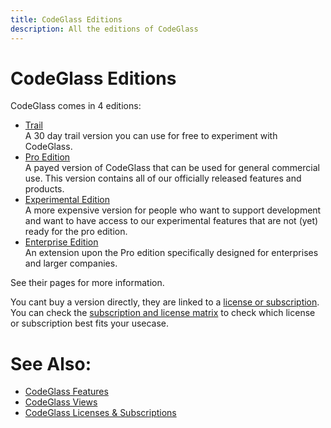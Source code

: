 ```yaml
---
title: CodeGlass Editions 
description: All the editions of CodeGlass
---
```

# CodeGlass Editions

CodeGlass comes in 4 editions:
- [Trail](Editions/Trail.md) <br/>
A 30 day trail version you can use for free to experiment with CodeGlass.
- [Pro Edition](Editions/Pro.md) <br/>
A payed version of CodeGlass that can be used for general commercial use. This version contains all of our officially released features and products.
- [Experimental Edition](Editions/Experimental.md) <br/>
A more expensive version for people who want to support development and want to have access to our experimental features that are not (yet) ready for the pro edition.
- [Enterprise Edition](Editions/Enterprise.md) <br/>
An extension upon the Pro edition specifically designed for enterprises and larger companies.

See their pages for more information.

You cant buy a version directly, they are linked to a [license or subscription](LicenseTypes.md). <br/>
You can check the [subscription and license matrix](LicenseTypes.md#license-comparison) to check which license or subscription best fits your usecase.


# See Also:
- [CodeGlass Features](features.md)
- [CodeGlass Views](views.md)
- [CodeGlass Licenses & Subscriptions](LicenseTypes.md)